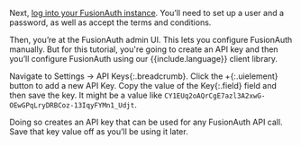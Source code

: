 Next, [log into your FusionAuth instance](http://localhost:9011).  You’ll need to set up a user and a password, as well as accept the terms and conditions.

Then, you’re at the FusionAuth admin UI.  This lets you configure FusionAuth manually.  But for this tutorial, you're going to create an API key and then you’ll configure FusionAuth using our {{include.language}} client library.

Navigate to <span>Settings -> API Keys</span>{:.breadcrumb}. Click the <span>+</span>{:.uielement} button to add a new API Key.  Copy the value of the <span>Key</span>{:.field} field and then save the key.
It might be a value like `CY1EUq2oAQrCgE7azl3A2xwG-OEwGPqLryDRBCoz-13IqyFYMn1_Udjt`.

Doing so creates an API key that can be used for any FusionAuth API call. Save that key value off as you’ll be using it later.
